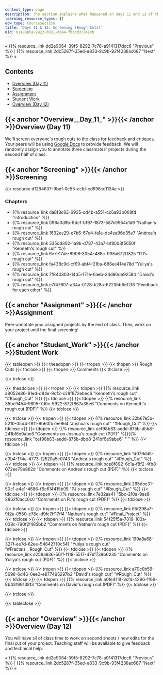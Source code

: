 ```yaml
---
content_type: page
description: The section explains what happened on Days 11 and 12 of this course.
learning_resource_types: []
ocw_type: CourseSection
title: 'Days 11 & 12: Screening (Rough Cuts)'
uid: 91a83a5a-9923-d001-da64-fbbcd37341cb
---
```


« {{% resource_link dd2e9064-39f5-8292-7c78-a9141317dcc6 "Previous" %}} | {{% resource_link 2dc5287f-35ed-e833-9c9b-93f4238ac687 "Next" %}} »

Contents
--------

*   [Overview (Day 11)](#Overview__Day_11_)
*   [Screening](#Screening)
*   [Assignment](#Assignment)
*   [Student Work](#Student_Work)
*   [Overview (Day 12)](#Overview__Day_11_)

{{< anchor "Overview__Day_11_" >}}{{< /anchor >}}Overview (Day 11)
------------------------------------------------------------------

We'll screen everyone's rough cuts to the class for feedback and critiques. Your peers will be using [Google Docs](https://www.google.com/docs/about/) to provide feedback. We will randomly assign you to annotate three classmates' projects during the second half of class.

{{< anchor "Screening" >}}{{< /anchor >}}Screening
--------------------------------------------------

{{< resource d1284637-9bdf-0c55-ccfd-cd996cc1134a >}}

### Chapters

*   {{% resource_link da8f8c83-6935-cd4b-a551-cc6a93b008fd "Introduction" %}}
*   {{% resource_link 096a0d9b-8dc1-bf97-1873-587c9954c1d9 "Nathan's rough cut" %}}
*   {{% resource_link 1632ee29-e7b6-67e4-fa1e-de4ea96d35e7 "Andrea's rough cut" %}}
*   {{% resource_link 335dd802-1a9b-d787-43a7-bf80b3f5650f "Kenneth's rough cut" %}}
*   {{% resource_link 6e7e17a5-8908-3054-486c-938a672f1825 "PJ's rough cut" %}}
*   {{% resource_link fa438c9d-cf69-abf4-21ba-686ee414a78d "Yuliya's rough cut" %}}
*   {{% resource_link 7f840803-14d5-171e-0aeb-24d90de92584 "David's rough cut" %}}
*   {{% resource_link e7f47907-a34a-0128-b28a-6220bb6e12f8 "Feedback for each other" %}}

{{< anchor "Assignment" >}}{{< /anchor >}}Assignment
----------------------------------------------------

Peer-annotate your assigned projects by the end of class. Then, work on your project until the final screening!

{{< anchor "Student_Work" >}}{{< /anchor >}}Student Work
--------------------------------------------------------

{{< tableopen >}}
{{< theadopen >}}
{{< tropen >}}
{{< thopen >}}
Rough Cuts
{{< thclose >}}
{{< thopen >}}
Comments
{{< thclose >}}

{{< trclose >}}

{{< theadclose >}}
{{< tropen >}}
{{< tdopen >}}
{{% resource_link a8052e86-91ed-d84e-9df2-c28f872ebec6 "Kenneth's rough cut" "#Rough_Cut" %}}
{{< tdclose >}}
{{< tdopen >}}
{{% resource_link 35be9454-9805-7d0c-5922-872f867a36e6 "Comments on Kenneth's rough cut (PDF)" %}}
{{< tdclose >}}

{{< trclose >}}
{{< tropen >}}
{{< tdopen >}}
{{% resource_link 32b67e5b-5210-05d4-f811-9b60fb7ee964 "Joshua's rough cut" "#Rough_Cut" %}}
{{< tdclose >}}
{{< tdopen >}}
{{% resource_link cef98b83-aedd-875b-dbb8-241bf6e9abe6 "Comments on Joshua's rough cut (PDF)" %}}{{% resource_link "cef98b83-aedd-875b-dbb8-241bf6e9abe6" "   " %}}
{{< tdclose >}}

{{< trclose >}}
{{< tropen >}}
{{< tdopen >}}
{{% resource_link 1d079dd5-c0b4-174a-4773-f2520a5e0743 "Andrea's rough cut" "#Rough_Cut" %}}
{{< tdclose >}}
{{< tdopen >}}
{{% resource_link bce8f892-6c1a-f8f2-4fb8-072ee79e862d "Comments on Andrea's rough cut (PDF)" %}}
{{< tdclose >}}

{{< trclose >}}
{{< tropen >}}
{{< tdopen >}}
{{% resource_link 265dbc31-50c1-a4e1-4686-f6c614415b05 "PJ's rough cut" "#Rough_Cut" %}}
{{< tdclose >}}
{{< tdopen >}}
{{% resource_link 7e32aa41-15bc-210a-9ae8-2862f0acc6c0 "Comments on PJ's rough cut (PDF)" %}}
{{< tdclose >}}

{{< trclose >}}
{{< tropen >}}
{{< tdopen >}}
{{% resource_link 65f298a7-9f2a-0550-e78e-d9fc7ff17ff4 "Nathan's rough cut" "#Final_Project" %}}
{{< tdclose >}}
{{< tdopen >}}
{{% resource_link 54f25f5e-7016-103a-038c-790f2f485bb2 "Comments on Nathan's rough cut (PDF)" %}}
{{< tdclose >}}

{{< trclose >}}
{{< tropen >}}
{{< tdopen >}}
{{% resource_link 199a8a68-327f-ee7d-62ee-54642710c541 "Yuliya's rough cut" "#Fractals__Rough_Cut" %}}
{{< tdclose >}}
{{< tdopen >}}
{{% resource_link d258a936-561f-f118-5517-476f739b6230 "Comments on Yuliya's rough cut (PDF)" %}}
{{< tdclose >}}

{{< trclose >}}
{{< tropen >}}
{{< tdopen >}}
{{% resource_link a70c0b56-5698-6d46-0ee2-e877495297b2 "David's rough cut" "#Rough_Cut" %}}
{{< tdclose >}}
{{< tdopen >}}
{{% resource_link a0fe4118-3cfd-4296-1f69-8b43199138f3 "Comments on David's rough cut (PDF)" %}}
{{< tdclose >}}

{{< trclose >}}

{{< tableclose >}}

{{< anchor "Overview" >}}{{< /anchor >}}Overview (Day 12)
---------------------------------------------------------

You will have all of class time to work on second shoots / new edits for the final cut of your project. Teaching staff will be available to give feedback and technical help.

« {{% resource_link dd2e9064-39f5-8292-7c78-a9141317dcc6 "Previous" %}} | {{% resource_link 2dc5287f-35ed-e833-9c9b-93f4238ac687 "Next" %}} »